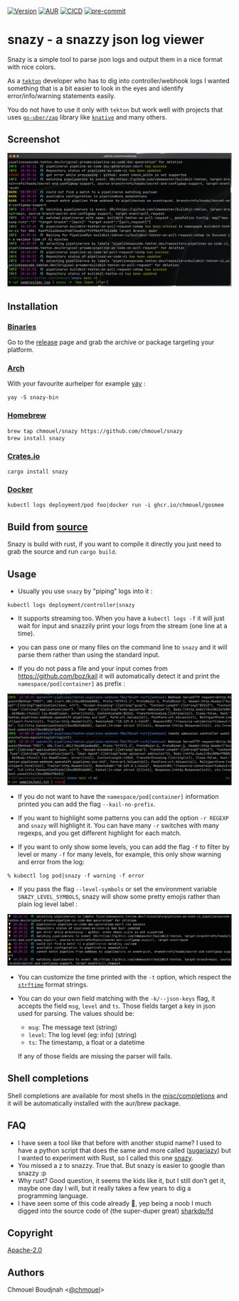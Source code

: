 [![Version](https://img.shields.io/crates/v/snazy.svg)](https://crates.io/crates/snazy) [![AUR](https://img.shields.io/aur/version/snazy-bin)](https://aur.archlinux.org/packages/snazy-bin) [![CICD](https://github.com/chmouel/snazy/actions/workflows/rust.yaml/badge.svg)](https://github.com/chmouel/snazy/actions/workflows/rust.yaml) [![pre-commit](https://img.shields.io/badge/pre--commit-enabled-brightgreen?logo=pre-commit&logoColor=white)](https://github.com/pre-commit/pre-commit)

# snazy - a snazzy json log viewer

Snazy is a simple tool to parse json logs and output them in a nice format with
nice colors.

As a [`tekton`](http://tekton.dev) developer who has to dig into controller/webhook logs I wanted
something that is a bit easier to look in the eyes and identify error/info/warning statements easily.

You do not have to use it only with `tekton` but work well with projects that uses
[`go-uber/zap`](https://github.com/uber-go/zap) library like
[`knative`](https://knative.dev) and many others.

## Screenshot

![screenshot](./.github/screenshot.png)

## Installation

### [Binaries](https://github.com/chmouel/snazy/releases)

Go to the [release](https://github.com/chmouel/snazy/releases) page and grab
the archive or package targeting your platform.

### [Arch](https://aur.archlinux.org/packages/snazy-bin)

With your favourite aurhelper for example [yay](https://github.com/Jguer/yay) :

```shell
yay -S snazy-bin
```

### [Homebrew](https://homebrew.sh)

```shell
brew tap chmouel/snazy https://github.com/chmouel/snazy
brew install snazy
```

### [Crates.io](https://crates.io/crates/snazy)

```shell
cargo install snazy
```

### [Docker](https://github.com/chmouel/snazy/pkgs/container/snazy)

```shell
kubectl logs deployment/pod foo|docker run -i ghcr.io/chmouel/gosmee
```

## Build from [source](https://github.com/chmouel/snazy)

Snazy is build with rust, if you want to compile it directly you just need to
grab the source and run `cargo build`.

## Usage

* Usually you use `snazy` by "piping" logs into it :

```shell
kubectl logs deployment/controller|snazy
```

* It supports streaming too. When you have a `kubectl logs -f` it will just wait
for input and snazzily print your logs from the stream (one line at a time).

* you can pass one or many files on the command line to `snazy` and it will
  parse them rather than using the standard input.

* If you do not pass a file and your input comes from
<https://github.com/boz/kail> it will automatically detect it and print the
`namespace/pod[container]` as prefix :

![screenshot](./.github/screenshot-kail.png)

* If you do not want to have the `namespace/pod[container]` information printed you can add the
flag `--kail-no-prefix`.

* If you want to highlight some patterns you can add the option `-r REGEXP` and
`snazy` will highlight it. You can have many `-r` switches with many
regexps, and you get different highlight for each match.

* If you want to only show some levels, you can add the flag `-f` to filter by
  level or many `-f` for many levels, for example, this only show warning and
  error from the log:

```shell
% kubectl log pod|snazy -f warning -f error
```

* If you pass the flag `--level-symbols` or set the environment variable `SNAZY_LEVEL_SYMBOLS`, snazy will show some pretty emojis rather than plain log level label :

![snazy level symbols](.github/screenshot-level-symbols.png)

* You can customize the time printed with the `-t` option, which respect the
[`strftime`](https://man7.org/linux/man-pages/man3/strftime.3.html) format
strings.

* You can do your own field matching with the `-k/--json-keys` flag, it accepts the
field `msg`, `level` and `ts`. Those fields target a key in json used for
parsing. The values should be:

  * `msg`: The message text (string)
  * `level`: The log level (eg: info) (string)
  * `ts`: The timestamp, a float or a datetime

  If any of those fields are missing the parser will fails.

## Shell completions

Shell completions are available for most shells in the [misc/completions](./misc/completions) and it will be automatically installed with the aur/brew package.

## FAQ

* I have seen a tool like that before with another stupid name? I used to have a python script that does the same and more called
  ([sugarjazy](https://github.com/chmouel/sugarjazy)) but I wanted to experiment with Rust, so I called this one
  [snazy](https://www.urbandictionary.com/define.php?term=snazy).
* You missed a z to snazzy. True that. But snazy is easier to google than snazzy :p
* Why rust? Good question, it seems the kids like it, but I still don't get it,
  maybe one day I will, but it really takes a few years to dig a programming
  language.
* I have seen some of this code already 🤨, yep being a noob I much digged
  into the source code of (the super-duper great)
  [sharkdp/fd](https://github.com/sharkdp/fd)

## Copyright

[Apache-2.0](./LICENSE)

## Authors

Chmouel Boudjnah <[@chmouel](https://twitter.com/chmouel)>
